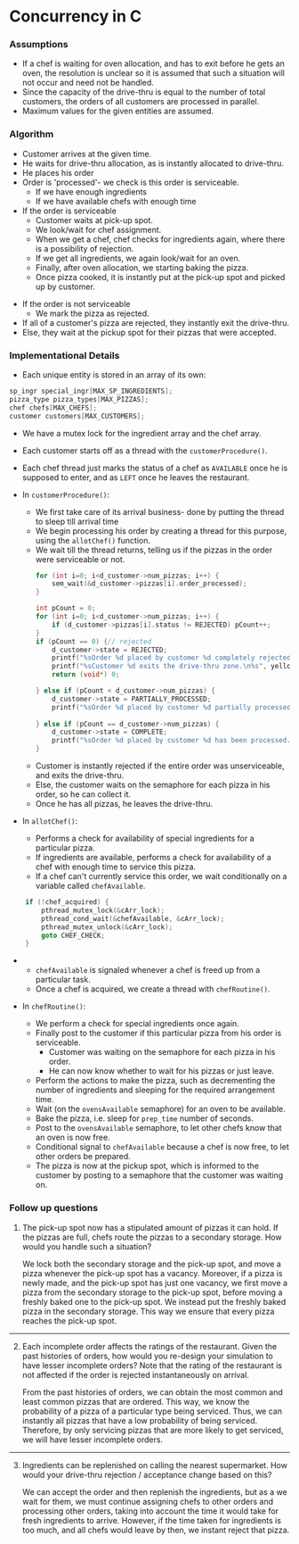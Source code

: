 
# Concurrency in C

### Assumptions

- If a chef is waiting for oven allocation, and has to exit before he gets an oven, the resolution is unclear so it is assumed that such a situation will not occur and need not be handled.
- Since the capacity of the drive-thru is equal to the number of total customers, the orders of all customers are processed in parallel.
- Maximum values for the given entities are assumed.

### Algorithm

* Customer arrives at the given time.
* He waits for drive-thru allocation, as is instantly allocated to drive-thru.
* He places his order
* Order is 'processed'- we check is this order is serviceable.
	* If we have enough ingredients
	* If we have available chefs with enough time
* If the order is serviceable
	* Customer waits at pick-up spot.
	* We look/wait for chef assignment.
	* When we get a chef, chef checks for ingredients again, where there is a possibility of rejection.
	* If we get all ingredients, we again look/wait for an oven.
	* Finally, after oven allocation, we starting baking the pizza.
	* Once pizza cooked, it is instantly put at the pick-up spot and picked up by customer.
- If the order is not serviceable
	- We mark the pizza as rejected.
- If all of a customer's pizza are rejected, they instantly exit the drive-thru.
- Else, they wait at the pickup spot for their pizzas that were accepted.


### Implementational Details

- Each unique entity is stored in an array of its own:
```c
sp_ingr special_ingr[MAX_SP_INGREDIENTS];
pizza_type pizza_types[MAX_PIZZAS];
chef chefs[MAX_CHEFS];
customer customers[MAX_CUSTOMERS];
```

- We have a mutex lock for the ingredient array and the chef array.

- Each customer starts off as a thread with the `customerProcedure()`.
- Each chef thread just marks the status of a chef as `AVAILABLE` once he is supposed to enter, and as `LEFT` once he leaves the restaurant.

- In `customerProcedure()`:
	- We first take care of its arrival business- done by putting the thread to sleep till arrival time
	- We begin processing his order by creating a thread for this purpose, using the `allotChef()` function.
	- We wait till the thread returns, telling us if the pizzas in the order were serviceable or not.
		```c
		for (int i=0; i<d_customer->num_pizzas; i++) {
			sem_wait(&d_customer->pizzas[i].order_processed);
		} 
	
		int pCount = 0;
		for (int i=0; i<d_customer->num_pizzas; i++) {
			if (d_customer->pizzas[i].status != REJECTED) pCount++;
		}
		if (pCount == 0) {// rejected
			d_customer->state = REJECTED;
			printf("%sOrder %d placed by customer %d completely rejected.\n%s", red, d_customer->customer_idx, d_customer->customer_idx, white);
			printf("%sCustomer %d exits the drive-thru zone.\n%s", yellow, d_customer->customer_idx, white);
			return (void*) 0;
	
		} else if (pCount < d_customer->num_pizzas) {
			d_customer->state = PARTIALLY_PROCESSED;
			printf("%sOrder %d placed by customer %d partially processed and remaining couldn’t be.\n%s", red, d_customer->customer_idx, d_customer->customer_idx, white);
		  
		} else if (pCount == d_customer->num_pizzas) {
			d_customer->state = COMPLETE;
			printf("%sOrder %d placed by customer %d has been processed.\n%s", red, d_customer->customer_idx, d_customer->customer_idx, white);
		}
		```
	- Customer is instantly rejected if the entire order was unserviceable, and exits the drive-thru.
	- Else, the customer waits on the semaphore for each pizza in his order, so he can collect it.
	- Once he has all pizzas, he leaves the drive-thru.
	
- In `allotChef()`:
	- Performs a check for availability of special ingredients for a particular pizza.
	- If ingredients are available, performs a check for availability of a chef with enough time to service this pizza.
	- If a chef can't currently service this order, we wait conditionally on a variable called `chefAvailable`.
```c
	if (!chef_acquired) {
		pthread_mutex_lock(&cArr_lock);
		pthread_cond_wait(&chefAvailable, &cArr_lock);
		pthread_mutex_unlock(&cArr_lock);
		goto CHEF_CHECK;
	}
```
- 
	- `chefAvailable` is signaled whenever a chef is freed up from a particular task.
	- Once a chef is acquired, we create a thread with `chefRoutine()`.
	
- In `chefRoutine()`:
	- We perform a check for special ingredients once again.
	- Finally post to the customer if this particular pizza from his order is serviceable.
		- Customer was waiting on the semaphore for each pizza in his order.
		- He can now know whether to wait for his pizzas or just leave.
	- Perform the actions to make the pizza, such as decrementing the number of ingredients and sleeping for the required arrangement time.
	- Wait (on the `ovensAvailable` semaphore) for an oven to be available.
	- Bake the pizza, i.e. sleep for `prep_time` number of seconds.
	- Post to the `ovensAvailable` semaphore, to let other chefs know that an oven is now free.
	- Conditional signal to `chefAvailable` because a chef is now free, to let other orders be prepared.
	- The pizza is now at the pickup spot, which is informed to the customer by posting to a semaphore that the customer was waiting on.


### Follow up questions

1. The pick-up spot now has a stipulated amount of pizzas it can hold. If the pizzas are full, chefs route the pizzas to a secondary storage. How would you handle such a situation?

	We lock both the secondary storage and the pick-up spot, and move a pizza whenever the pick-up spot has a vacancy. Moreover, if a pizza is newly made, and the pick-up spot has just one vacancy, we first move a pizza from the secondary storage to the pick-up spot, before moving a freshly baked one to the pick-up spot. We instead put the freshly baked pizza in the secondary storage. This way we ensure that every pizza reaches the pick-up spot. 
		
***

2. Each incomplete order affects the ratings of the restaurant. Given the past histories of orders, how would you re-design your simulation to have lesser incomplete orders? Note that the rating of the restaurant is not affected if the order is rejected instantaneously on arrival.

	From the past histories of orders, we can obtain the most common and least common pizzas that are ordered. This way, we know the probability of a pizza of a particular type being serviced. Thus, we can instantly all pizzas that have a low probability of being serviced. Therefore, by only servicing pizzas that are more likely to get serviced, we will have lesser incomplete orders.
***

3. Ingredients can be replenished on calling the nearest supermarket. How would your drive-thru rejection / acceptance change based on this?

	We can accept the order and then replenish the ingredients, but as a we wait for them, we must continue assigning chefs to other orders and processing other orders, taking into account the time it would take for fresh ingredients to arrive.
	However, if the time taken for ingredients is too much, and all chefs would leave by then, we instant reject that pizza.

